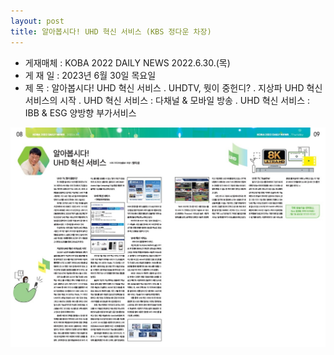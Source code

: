 ```yaml
---
layout: post
title: 알아봅시다! UHD 혁신 서비스 (KBS 정다운 차장)
---
```


- 게재매체 : KOBA 2022 DAILY NEWS 2022.6.30.(목)
- 게 재 일 : 2023년 6월 30일 목요일
- 제    목 : 알아봅시다! UHD 혁신 서비스
   . UHDTV, 뭣이 중헌디?
   . 지상파 UHD 혁신 서비스의 시작
   . UHD 혁신 서비스 : 다채널 & 모바일 방송
   . UHD 혁신 서비스 : IBB & ESG 양방향 부가서비스 
   
![그림](/images/KOBA2022_DailyNews.jpg)
